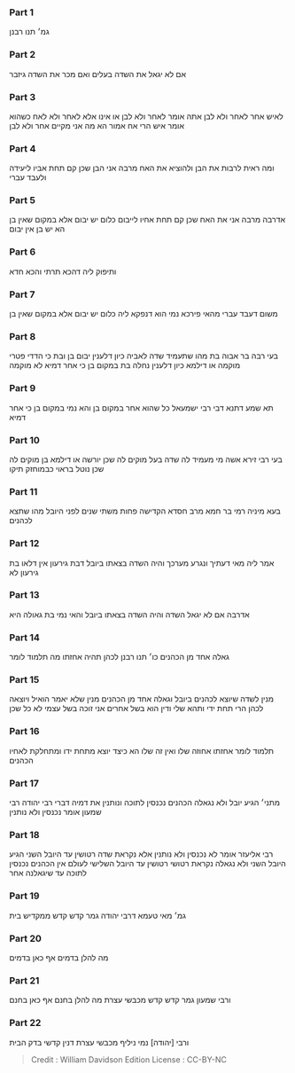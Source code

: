 
### Part 1
גמ׳ תנו רבנן

### Part 2
אם לא יגאל את השדה בעלים ואם מכר את השדה גיזבר

### Part 3
לאיש אחר לאחר ולא לבן אתה אומר לאחר ולא לבן או אינו אלא לאחר ולא לאח כשהוא אומר איש הרי אח אמור הא מה אני מקיים אחר ולא לבן

### Part 4
ומה ראית לרבות את הבן ולהוציא את האח מרבה אני הבן שכן קם תחת אביו ליעידה ולעבד עברי

### Part 5
אדרבה מרבה אני את האח שכן קם תחת אחיו לייבום כלום יש יבום אלא במקום שאין בן הא יש בן אין יבום

### Part 6
ותיפוק ליה דהכא תרתי והכא חדא

### Part 7
משום דעבד עברי מהאי פירכא נמי הוא דנפקא ליה כלום יש יבום אלא במקום שאין בן

### Part 8
בעי רבה בר אבוה בת מהו שתעמיד שדה לאביה כיון דלענין יבום בן ובת כי הדדי פטרי מוקמה או דילמא כיון דלענין נחלה בת במקום בן כי אחר דמיא לא מוקמה

### Part 9
תא שמע דתנא דבי רבי ישמעאל כל שהוא אחר במקום בן והא נמי במקום בן כי אחר דמיא

### Part 10
בעי רבי זירא אשה מי מעמיד לה שדה בעל מוקים לה שכן יורשה או דילמא בן מוקים לה שכן נוטל בראוי כבמוחזק תיקו

### Part 11
בעא מיניה רמי בר חמא מרב חסדא הקדישה פחות משתי שנים לפני היובל מהו שתצא לכהנים

### Part 12
אמר ליה מאי דעתיך ונגרע מערכך והיה השדה בצאתו ביובל דבת גירעון אין דלאו בת גירעון לא

### Part 13
אדרבה אם לא יגאל השדה והיה השדה בצאתו ביובל והאי נמי בת גאולה היא

### Part 14
גאלה אחד מן הכהנים כו׳ תנו רבנן לכהן תהיה אחזתו מה תלמוד לומר

### Part 15
מנין לשדה שיוצא לכהנים ביובל וגאלה אחד מן הכהנים מנין שלא יאמר הואיל ויוצאה לכהן הרי תחת ידי ותהא שלי ודין הוא בשל אחרים אני זוכה בשל עצמי לא כל שכן

### Part 16
תלמוד לומר אחזתו אחוזה שלו ואין זה שלו הא כיצד יוצא מתחת ידו ומתחלקת לאחיו הכהנים

### Part 17
מתני׳ הגיע יובל ולא נגאלה הכהנים נכנסין לתוכה ונותנין את דמיה דברי רבי יהודה רבי שמעון אומר נכנסין ולא נותנין

### Part 18
רבי אליעזר אומר לא נכנסין ולא נותנין אלא נקראת שדה רטושין עד היובל השני הגיע היובל השני ולא נגאלה נקראת רטושי רטושין עד היובל השלישי לעולם אין הכהנים נכנסין לתוכה עד שיגאלנה אחר

### Part 19
גמ׳ מאי טעמא דרבי יהודה גמר קדש קדש ממקדיש בית

### Part 20
מה להלן בדמים אף כאן בדמים

### Part 21
ורבי שמעון גמר קדש קדש מכבשי עצרת מה להלן בחנם אף כאן בחנם

### Part 22
ורבי [יהודה] נמי ניליף מכבשי עצרת דנין קדשי בדק הבית

>Credit : William Davidson Edition
>License : CC-BY-NC